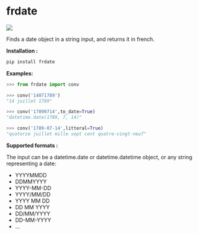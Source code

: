 # frdate
[![](https://img.shields.io/badge/pypi-v0.2-blue)](https://pypi.org/project/frdate/)

Finds a date object in a string input, and returns it in french.

**Installation :**
```python
pip install frdate
```

**Examples:**

```python
>>> from frdate import conv

>>> conv('14071789')
"14 juillet 1789"

>>> conv('17890714',to_date=True)
"datetime.date(1789, 7, 14)"

>>> conv('1789-07-14',litteral=True)
"quatorze juillet mille sept cent quatre-vingt-neuf"
```

**Supported formats :**

The input can be a datetime.date or datetime.datetime object, or any string representing a date:
- YYYYMMDD
- DDMMYYYY
- YYYY-MM-DD
- YYYY/MM/DD
- YYYY MM DD
- DD MM YYYY
- DD/MM/YYYY
- DD-MM-YYYY
- ...
